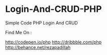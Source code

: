 # Login-And-CRUD-PHP
Simple Code PHP Login And CRUD

Find Me On :

http://codepen.io/php
http://dribbble.com/php
http://behance.net/rezapadillah
